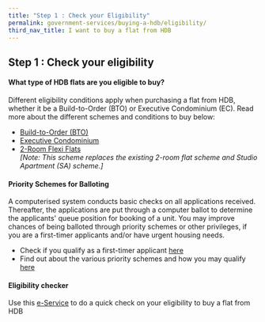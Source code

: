 ```yaml
---
title: "Step 1 : Check your Eligibility"
permalink: government-services/buying-a-hdb/eligibility/
third_nav_title: I want to buy a flat from HDB
---
```


## Step 1 : Check your eligibility

#### What type of HDB flats are you eligible to buy?

Different eligibility conditions apply when purchasing a flat from HDB, whether it be a Build-to-Order (BTO) or Executive Condominium (EC). Read more about the different schemes and conditions to buy below:



  - [Build-to-Order (BTO)](https://www.hdb.gov.sg/cs/Satellite?c=Page&cid=1383797553343&pagename=InfoWEB%2FPage%2FArticleDetailPage&rendermode=preview)
  - [Executive Condominium](https://hdb.gov.sg/cs/infoweb/residential/buying-a-flat/new/eligibility/executive-condominiums)
  - [2-Room Flexi Flats](https://www.hdb.gov.sg/cs/Satellite?c=Page&cid=1383797553374&pagename=InfoWEB%2FPage%2FArticleDetailPage&rendermode=preview)<br>
  *[Note: This scheme replaces the existing 2-room flat scheme and Studio Apartment (SA) scheme.]*<br>


#### Priority Schemes for Balloting

A computerised system conducts basic checks on all applications received. Thereafter, the applications are put through a computer ballot to determine the applicants' queue position for booking of a unit. You may improve chances of being balloted through priority schemes or other privileges, if you are a first-timer applicants and/or have urgent housing needs.

  - Check if you qualify as a first-timer applicant [here](https://services2.hdb.gov.sg/webapp/BP13EligCheck/BP13SHome?strSystem=CHECK)
  - Find out about the various priority schemes and how you may qualify [here](https://hdb.gov.sg/cs/infoweb/residential/buying-a-flat/new/eligibility/priority-schemes)
  
#### Eligibility checker

Use this [e-Service](https://services2.hdb.gov.sg/webapp/BP13EligCheck/BP13SHome?strSystem=CHECK) to do a quick check on your eligibility to buy a flat from HDB


